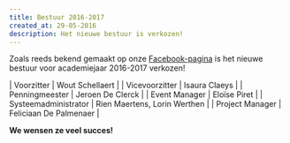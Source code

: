 ```yaml
---
title: Bestuur 2016-2017
created_at: 29-05-2016
description: Het nieuwe bestuur is verkozen!
---
```


Zoals reeds bekend gemaakt op onze [Facebook-pagina](https://www.facebook.com/zeus.wpi/) is het nieuwe bestuur voor academiejaar 2016-2017 verkozen!

| Voorzitter           | Wout Schellaert              |
| Vicevoorzitter       | Isaura Claeys                |
| Penningmeester       | Jeroen De Clerck             |
| Event Manager        | Eloïse Piret                 |
| Systeemadministrator | Rien Maertens, Lorin Werthen |
| Project Manager      | Feliciaan De Palmenaer       |

**We wensen ze veel succes!**
